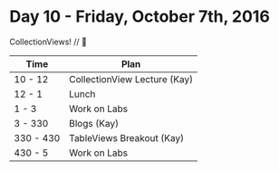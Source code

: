 # Day 10 - Friday, October 7th, 2016

CollectionViews! // :blue_heart:



Time        |   Plan   |
----------------|-------
10 - 12          | CollectionView Lecture (Kay)
12 - 1   | Lunch
1 - 3 | Work on Labs
3 - 330     | Blogs (Kay)
330 - 430 | TableViews Breakout (Kay)
430 - 5 | Work on Labs




<br>
